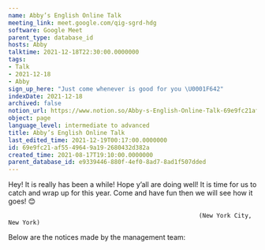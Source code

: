 ```yaml
---
name: Abby’s English Online Talk
meeting_link: meet.google.com/qig-sgrd-hdg
software: Google Meet
parent_type: database_id
hosts: Abby
talktime: 2021-12-18T22:30:00.0000000
tags:
- Talk
- 2021-12-18
- Abby
sign_up_here: "Just come whenever is good for you \U0001F642"
indexDate: 2021-12-18
archived: false
notion_url: https://www.notion.so/Abby-s-English-Online-Talk-69e9fc21af5549649a192680432d382a
object: page
language_level: intermediate to advanced
title: Abby’s English Online Talk
last_edited_time: 2021-12-19T00:17:00.0000000
id: 69e9fc21-af55-4964-9a19-2680432d382a
created_time: 2021-08-17T19:10:00.0000000
parent_database_id: e9339446-880f-4ef0-8ad7-8ad1f507dded
---
```


Hey! It is really has been a while! Hope y’all are doing well! It is time for us to catch and wrap up for this year. Come and have fun then we will see how it goes! 😊



                                                          (New York City, New York)



Below are the notices made by the management team:



